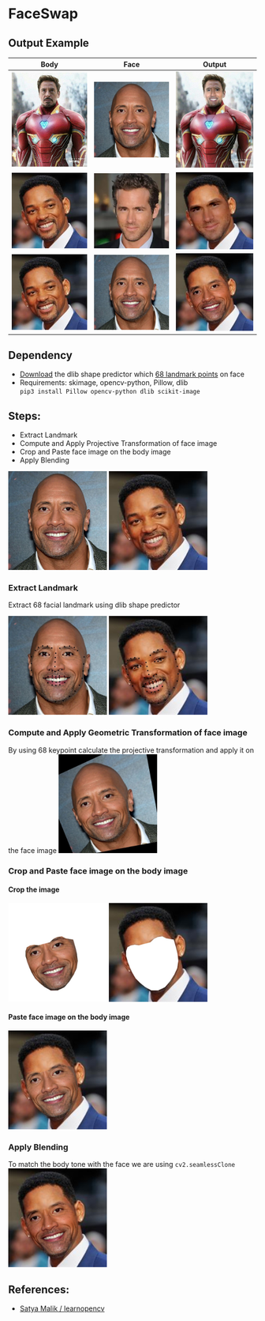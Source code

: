 # FaceSwap

## Output Example

| Body | Face | Output |
| --- | --- | --- |
|<img src="./images/ironman.jpg" width="200" title="failure cases"> | <img src="./images/rock.jpg"  width="200" title="failure cases"> | <img src="./images/ironman_rock.jpg"  width="200" title="failure cases"> |
|<img src="./images/will_smith.jpg" width="200" title="failure cases"> | <img src="./images/ryan_reynolds.webp"  width="200" title="failure cases"> | <img src="./images/will_ryan.jpg"  width="200" title="failure cases"> |
|<img src="./images/will_smith.jpg" width="200" title="failure cases"> | <img src="./images/rock.jpg"  width="200" title="failure cases"> | <img src="./images/will_rock.jpg"  width="200" title="failure cases"> |

## Dependency 
- [Download]("http://dlib.net/files/shape_predictor_68_face_landmarks.dat.bz2") the dlib shape predictor which [68 landmark points](https://ibug.doc.ic.ac.uk/media/uploads/images/300-w/figure_1_68.jpg) on face
- Requirements: skimage, opencv-python, Pillow, dlib <br> `pip3 install Pillow opencv-python dlib scikit-image`


## Steps:
- Extract Landmark
- Compute and Apply Projective Transformation of face image
- Crop and Paste face image on the body image
- Apply Blending

<p float="left">
	<img src="./images/rock.jpg" width="200" />
	<img src="./images/will_smith.jpg" width="200" /> 
</p>

### Extract Landmark
Extract 68 facial landmark using dlib shape predictor
<p float="left">
	<img src="./images/kps1.jpg" width="200" />
	<img src="./images/kps2.jpg" width="200" /> 
</p>

### Compute and Apply Geometric Transformation of face image
By using 68 keypoint calculate the projective transformation and apply it on the face image
<img src="./images/transformed_face.jpg" width="200" />

### Crop and Paste face image on the body image

#### Crop the image
<p float="left">
	<img src="./images/croped_face.jpg" width="200" />
	<img src="./images/croped_body.jpg" width="200" /> 
</p>

#### Paste face image on the body image
<img src="./images/pasted_image.jpg" width="200" />

### Apply Blending
To match the body tone with the face we are using `cv2.seamlessClone`
<img src="./images/will_rock.jpg" width="200" />


## References:
- [Satya Malik / learnopencv](https://learnopencv.com/face-swap-using-opencv-c-python/)